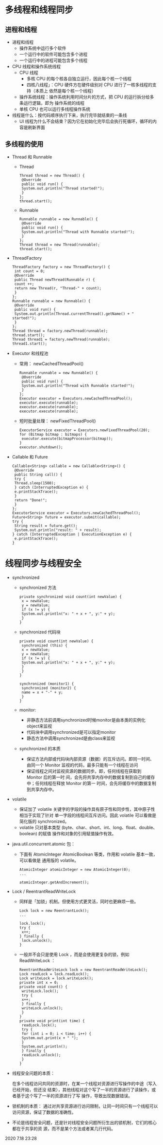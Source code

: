 # 多线程和线程同步

## 进程和线程

- 进程和线程 
  - 操作系统中运⾏多个软件 
  - ⼀个运⾏中的软件可能包含多个进程 
  - ⼀个运⾏中的进程可能包含多个线程
- CPU 线程和操作系统线程
  - CPU 线程
    - 多核 CPU 的每个核各⾃独⽴运⾏，因此每个核⼀个线程 
    - 四核⼋线程」：CPU 硬件⽅在硬件级别对 CPU 进⾏了⼀核多线程的⽀持（本质上 依然是每个核⼀个线程）
  - 操作系统线程：操作系统利⽤时间分⽚的⽅式，把 CPU 的运⾏拆分给多条运⾏逻辑，即为 操作系统的线程
  - 单核 CPU 也可以运⾏多线程操作系统
- 线程是什么：按代码顺序执⾏下来，执⾏完毕就结束的⼀条线
  - UI 线程为什么不会结束？因为它在初始化完毕后会执⾏死循环，循环的内容是刷新界⾯

## 多线程的使⽤

- Thread 和 Runnable

  - Thread

    ```
    Thread thread = new Thread() {
     @Override
     public void run() {
     System.out.println("Thread started!");
     }
    };
    thread.start();
    ```

  - Runnable

    ```
    Runnable runnable = new Runnable() {
     @Override
     public void run() {
     System.out.println("Thread with Runnable started!");
     }
    };
    Thread thread = new Thread(runnable);
    thread.start();
    ```

- ThreadFactory

  ```
  ThreadFactory factory = new ThreadFactory() {
   int count = 0;
   @Override
   public Thread newThread(Runnable r) {
   count ++;
   return new Thread(r, "Thread-" + count);
   }
  };
  Runnable runnable = new Runnable() {
   @Override
   public void run() {
   System.out.println(Thread.currentThread().getName() + "
  started!");
   }
  };
  Thread thread = factory.newThread(runnable);
  thread.start();
  Thread thread1 = factory.newThread(runnable);
  thread1.start();
  ```

- Executor 和线程池

  - 常⽤： newCachedThreadPool()

    ```
    Runnable runnable = new Runnable() {
     @Override
     public void run() {
     System.out.println("Thread with Runnable started!");
     }
    };
    Executor executor = Executors.newCachedThreadPool();
    executor.execute(runnable);
    executor.execute(runnable);
    executor.execute(runnable);
    ```

  - 短时批量处理： newFixedThreadPool()

    ```
    ExecutorService executor = Executors.newFixedThreadPool(20);
    for (Bitmap bitmap : bitmaps) {
     executor.execute(bitmapProcessor(bitmap));
    }
    executor.shutdown();
    ```

- Callable 和 Future

  ```
  Callable<String> callable = new Callable<String>() {
   @Override
   public String call() {
   try {
   Thread.sleep(1500);
   } catch (InterruptedException e) {
   e.printStackTrace();
   }
   return "Done!";
   }
  };
  ExecutorService executor = Executors.newCachedThreadPool();
  Future<String> future = executor.submit(callable);
  try {
   String result = future.get();
   System.out.println("result: " + result);
  } catch (InterruptedException | ExecutionException e) {
   e.printStackTrace();
  }
  ```

  

# 线程同步与线程安全

- synchronized

  - synchronized ⽅法

    ```
    private synchronized void count(int newValue) {
     x = newValue;
     y = newValue;
     if (x != y) {
     System.out.println("x: " + x + ", y:" + y);
     }
    }
    ```

  - synchronized 代码块

    ```
    private void count(int newValue) {
     synchronized (this) {
     x = newValue;
     y = newValue;
     if (x != y) {
     System.out.println("x: " + x + ", y:" + y);
     }
     }
    }
    ```

    ```
    synchronized (monitor1) {
     synchronized (monitor2) {
     name = x + "-" + y;
     }
    }
    ```

  - monitor: 

    - 非静态方法前调用synchronized时候monitor是由本类的实例化object来监视
    - 代码块中调用synchronized是可以指定monitor
    - 静态方法中调用synchronized是由class来监视

  - synchronized 的本质

    - 保证⽅法内部或代码块内部资源（数据）的互斥访问。即同⼀时间、由同⼀个 Monitor 监视的代码，最多只能有⼀个线程在访问
    - 保证线程之间对监视资源的数据同步。即，任何线程在获取到 Monitor 后的第⼀时 间，会先将共享内存中的数据复制到⾃⼰的缓存中；任何线程在释放 Monitor 的第⼀ 时间，会先将缓存中的数据复制到共享内存中。

- volatile

  - 保证加了 volatile 关键字的字段的操作具有原⼦性和同步性，其中原⼦性相当于实现了针对 单⼀字段的线程间互斥访问。因此 volatile 可以看做是简化版的 synchronized。 
  - volatile 只对基本类型 (byte、char、short、int、long、float、double、boolean) 的赋值 操作和对象的引⽤赋值操作有效。

- java.util.concurrent.atomic 包：

  - 下⾯有 AtomicInteger AtomicBoolean 等类，作⽤和 volatile 基本⼀致，可以看做是 通⽤版的 volatile。

    ```
    AtomicInteger atomicInteger = new AtomicInteger(0);
    ...
    
    atomicInteger.getAndIncrement();
    ```

- Lock / ReentrantReadWriteLock

  - 同样是「加锁」机制。但使⽤⽅式更灵活，同时也更麻烦⼀些。

    ```
    Lock lock = new ReentrantLock();
    ...
    
    lock.lock();
    try {
     x++;
    } finally {
     lock.unlock();
    }
    ```

  - ⼀般并不会只是使⽤ Lock ，⽽是会使⽤更复杂的锁，例如 ReadWriteLock ：

    ```
    ReentrantReadWriteLock lock = new ReentrantReadWriteLock();
    Lock readLock = lock.readLock();
    Lock writeLock = lock.writeLock();
    private int x = 0;
    private void count() {
     writeLock.lock();
     try {
     x++;
     } finally {
     writeLock.unlock();
     }
    }
    private void print(int time) {
     readLock.lock();
     try {
     for (int i = 0; i < time; i++) {
     System.out.print(x + " ");
     }
     System.out.println();
     } finally {
     readLock.unlock();
     }
    }
    ```

    

- 线程安全问题的本质：

  在多个线程访问共同的资源时，在某⼀个线程对资源进⾏写操作的中途（写⼊已经开始，但还没 结束），其他线程对这个写了⼀半的资源进⾏了读操作，或者基于这个写了⼀半的资源进⾏了写 操作，导致出现数据错误。

- 锁机制的本质： 通过对共享资源进⾏访问限制，让同⼀时间只有⼀个线程可以访问资源，保证了数据的准确性。

- 不论是线程安全问题，还是针对线程安全问题所衍⽣出的锁机制，它们的核⼼都在于共享的资 源，⽽不是某个⽅法或者某⼏⾏代码。

2020 7.18 23:28
